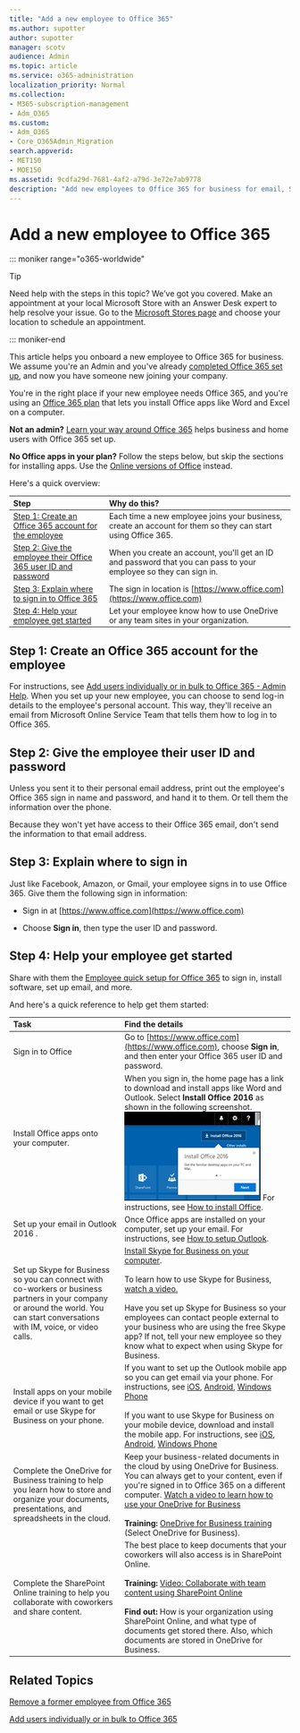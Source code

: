 ```yaml
---
title: "Add a new employee to Office 365"
ms.author: supotter
author: supotter
manager: scotv
audience: Admin
ms.topic: article
ms.service: o365-administration
localization_priority: Normal
ms.collection: 
- M365-subscription-management 
- Adm_O365
ms.custom:
- Adm_O365
- Core_O365Admin_Migration
search.appverid:
- MET150
- MOE150
ms.assetid: 9cdfa29d-7681-4af2-a79d-3e72e7ab9778
description: "Add new employees to Office 365 for business for email, Skype, and Office apps."
---
```


# Add a new employee to Office 365

::: moniker range="o365-worldwide"

> [!TIP]
> Need help with the steps in this topic? We’ve got you covered. Make an appointment at your local Microsoft Store with an Answer Desk expert to help resolve your issue. Go to the [Microsoft Stores page](https://go.microsoft.com/fwlink/?LinkID=2041482) and choose your location to schedule an appointment.

::: moniker-end

This article helps you onboard a new employee to Office 365 for business. We assume you're an Admin and you've already [completed Office 365 set up](../setup/setup.md), and now you have someone new joining your company.
  
You're in the right place if your new employee needs Office 365, and you're using an [Office 365 plan](https://products.office.com/business/compare-office-365-for-business-plans) that lets you install Office apps like Word and Excel on a computer. 
  
 **Not an admin?** [Learn your way around Office 365](https://support.office.com/article/9b7306d3-8d61-4794-bb6f-6520f65956d9.aspx) helps business and home users with Office 365 set up. 
  
 **No Office apps in your plan?** Follow the steps below, but skip the sections for installing apps. Use the [Online versions of Office](https://support.office.com/article/91a4ec74-67fe-4a84-a268-f6bdf3da1804.aspx) instead. 
  
Here's a quick overview: 
  
|**Step**|**Why do this?**|
|:-----|:-----|
|[Step 1: Create an Office 365 account for the employee](#step-1-create-an-office-365-account-for-the-employee) <br/> |Each time a new employee joins your business, create an account for them so they can start using Office 365.  <br/> |
|[Step 2: Give the employee their Office 365 user ID and password](#step-2-give-the-employee-their-office-365-user-id-and-password) <br/> |When you create an account, you'll get an ID and password that you can pass to your employee so they can sign in.  <br/> |
|[Step 3: Explain where to sign in to Office 365](#step-3-explain-where-to-sign-in-to-office-365) <br/> |The sign in location is [https://www.office.com](https://www.office.com) <br/> |
|[Step 4: Help your employee get started](#step-4-help-your-employee-get-started) <br/> |Let your employee know how to use OneDrive or any team sites in your organization.  <br/> |
   
## Step 1: Create an Office 365 account for the employee


For instructions, see [Add users individually or in bulk to Office 365 - Admin Help](add-users.md). When you set up your new employee, you can choose to send log-in details to the employee's personal account. This way, they'll receive an email from Microsoft Online Service Team that tells them how to log in to Office 365.
  
## Step 2: Give the employee their user ID and password


Unless you sent it to their personal email address, print out the employee's Office 365 sign in name and password, and hand it to them. Or tell them the information over the phone.
  
Because they won't yet have access to their Office 365 email, don't send the information to that email address.
  
## Step 3: Explain where to sign in 


Just like Facebook, Amazon, or Gmail, your employee signs in to use Office 365. Give them the following sign in information:
  
- Sign in at [https://www.office.com](https://www.office.com)
    
- Choose **Sign in**, then type the user ID and password.
    
## Step 4: Help your employee get started


Share with them the [Employee quick setup for Office 365](https://support.office.com/article/69cd80a8-56b8-436f-aa1f-2d2a3cc51060) to sign in, install software, set up email, and more. 
  
And here's a quick reference to help get them started:
  
|**Task**|**Find the details**|
|:-----|:-----|
|Sign in to Office  <br/> |Go to [https://www.office.com](https://www.office.com), choose **Sign in**, and then enter your Office 365 user ID and password.  <br/> |
|Install Office apps onto your computer.  <br/><br/> |When you sign in, the home page has a link to download and install apps like Word and Outlook.  Select **Install Office 2016** as shown in the following screenshot.<br/> ![Shows the screen right after you sign in at Office.com. Select Install Office (top right of the screen) to install apps like Word, Excel, and PowerPoint onto your computer.](../media/0d35f124-7b2c-4f6d-9729-2184236f53ed.png)          For instructions, see [How to install Office](https://support.office.com/article/4414eaaf-0478-48be-9c42-23adc4716658.aspx).  <br/> |
|Set up your email in Outlook 2016 .  <br/> |Once Office apps are installed on your computer, set up your email. For instructions, see [How to setup Outlook](https://support.office.com/article/6e27792a-9267-4aa4-8bb6-c84ef146101b.aspx).  <br/> |
|Set up Skype for Business so you can connect with co-workers or business partners in your company or around the world. You can start conversations with IM, voice, or video calls.  <br/> |[Install Skype for Business on your computer](https://support.office.com/article/8a0d4da8-9d58-44f9-9759-5c8f340cb3fb.aspx).  <br/> <br/>To learn how to use Skype for Business, [watch a video.](https://support.office.com/article/3a21eca4-434d-41f1-ab06-3d4a268573b7.aspx) <br/> <br/>Have you set up Skype for Business so your employees can contact people external to your business who are using the free Skype app? If not, tell your new employee so they know what to expect when using Skype for Business.  <br/> |
|Install apps on your mobile device if you want to get email or use Skype for Business on your phone.  <br/> |If you want to set up the Outlook mobile app so you can get email via your phone. For instructions, see [iOS](https://support.office.com/article/b2de2161-cc1d-49ef-9ef9-81acd1c8e234.aspx), [Android](https://support.office.com/article/886db551-8dfa-4fd5-b835-f8e532091872.aspx), [Windows Phone](https://support.office.com/article/181a112a-be92-49ca-ade5-399264b3d417.aspx) <br/> <br/>If you want to use Skype for Business on your mobile device, download and install the mobile app. For instructions, see [iOS](https://support.office.com/article/3239c8a3-cf55-4ff0-a967-5de51911c049.aspx), [Android](https://support.office.com/article/95be9226-2d72-4e94-8a17-bc3c9edf445b.aspx), [Windows Phone](https://support.office.com/article/52d8008e-ebf0-4b2a-afd9-f05614c8e9d7.aspx) <br/> |
|Complete the OneDrive for Business training to help you learn how to store and organize your documents, presentations, and spreadsheets in the cloud.  <br/> |Keep your business-related documents in the cloud by using OneDrive for Business. You can always get to your content, even if you're signed in to Office 365 on a different computer. [Watch a video to learn how to use your OneDrive for Business](https://support.office.com/article/b30da4eb-ddd2-44b6-943b-e6fbfc6b8dde.aspx) <br/><br/> **Training:** [OneDrive for Business training](https://support.office.com/article/1f608184-b7e6-43ca-8753-2ff679203132.aspx) (Select OneDrive for Business).  <br/> |
|Complete the SharePoint Online training to help you collaborate with coworkers and share content.  <br/> |The best place to keep documents that your coworkers will also access is in SharePoint Online.  <br/> <br/>**Training:** [Video: Collaborate with team content using SharePoint Online](https://support.office.com/article/2dd9aeff-7749-4b78-9696-eb0f6267f1f5.aspx) <br/><br/> **Find out:** How is your organization using SharePoint Online, and what type of documents get stored there. Also, which documents are stored in OneDrive for Business.  <br/> |

   
## Related Topics


[Remove a former employee from Office 365](remove-former-employee.md)
  
[Add users individually or in bulk to Office 365](add-users.md)
  

